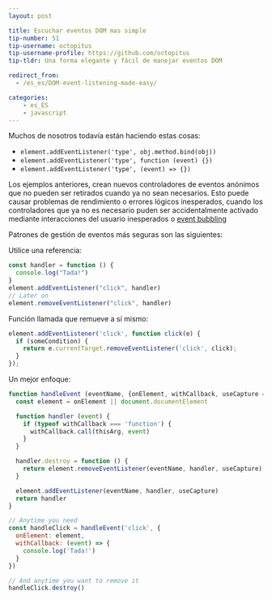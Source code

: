 ```yaml
---
layout: post

title: Escuchar eventos DOM mas simple
tip-number: 51
tip-username: octopitus
tip-username-profile: https://github.com/octopitus
tip-tldr: Una forma elegante y fácil de manejar eventos DOM

redirect_from:
  - /es_es/DOM-event-listening-made-easy/

categories:
    - es_ES
    - javascript
---
```


Muchos de nosotros todavía están haciendo estas cosas:

- `element.addEventListener('type', obj.method.bind(obj))`
- `element.addEventListener('type', function (event) {})`
- `element.addEventListener('type', (event) => {})`

Los ejemplos anteriores, crean nuevos controladores de eventos anónimos que no pueden ser retirados cuando ya no sean necesarios. Esto puede causar problemas de rendimiento o errores lógicos inesperados, cuando los controladores que ya no es necesario puden ser accidentalmente activado mediante interacciones del usuario inesperados o [event bubbling](http://www.javascripter.net/faq/eventbubbling.htm)

Patrones de gestión de eventos más seguras son las siguientes:

Utilice una referencia:

```js
const handler = function () {
  console.log("Tada!")
}
element.addEventListener("click", handler)
// Later on
element.removeEventListener("click", handler)
```

Función llamada que remueve a sí mismo:

```js
element.addEventListener('click', function click(e) {
  if (someCondition) {
    return e.currentTarget.removeEventListener('click', click);
  }
});
```

Un mejor enfoque:

```js
function handleEvent (eventName, {onElement, withCallback, useCapture = false} = {}, thisArg) {
  const element = onElement || document.documentElement

  function handler (event) {
    if (typeof withCallback === 'function') {
      withCallback.call(thisArg, event)
    }
  }

  handler.destroy = function () {
    return element.removeEventListener(eventName, handler, useCapture)
  }

  element.addEventListener(eventName, handler, useCapture)
  return handler
}

// Anytime you need
const handleClick = handleEvent('click', {
  onElement: element,
  withCallback: (event) => {
    console.log('Tada!')
  }
})

// And anytime you want to remove it
handleClick.destroy()
```
